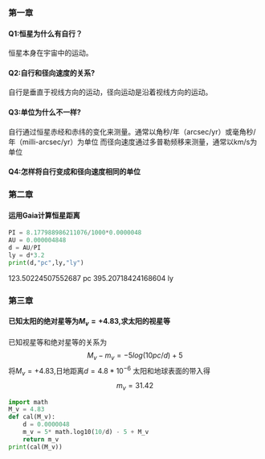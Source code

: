 ### 第一章
#### Q1:恒星为什么有自行？
恒星本身在宇宙中的运动。
#### Q2:自行和径向速度的关系?
自行是垂直于视线方向的运动，径向运动是沿着视线方向的运动。
#### Q3:单位为什么不一样?
⾃⾏通过恒星⾚经和⾚纬的变化来测量。通常以⻆秒/年（arcsec/yr）或毫⻆秒/年（milli-arcsec/yr）为单位
⽽径向速度通过多普勒频移来测量，通常以km/s为单位
#### Q4:怎样将自行变成和径向速度相同的单位
### 第二章
####  运用Gaia计算恒星距离
```python
PI = 8.177988986211076/1000*0.0000048
AU = 0.000004848
d = AU/PI
ly = d*3.2
print(d,"pc",ly,"ly")
```
123.50224507552687 pc 395.20718424168604 ly
### 第三章
#### 已知太阳的绝对星等为$M_v=+4.83$,求太阳的视星等
已知视星等和绝对星等的关系为
$$M_v-m_v=-5log(10pc/d)+5$$
将$M_v=+4.83$,日地距离$d=4.8*10^{-6}$ 太阳和地球表面的带入得
$$m_v=31.42$$
```python
import math
M_v = 4.83
def cal(M_v):
    d = 0.0000048
    m_v = 5* math.log10(10/d) - 5 + M_v
    return m_v
print(cal(M_v))
```
